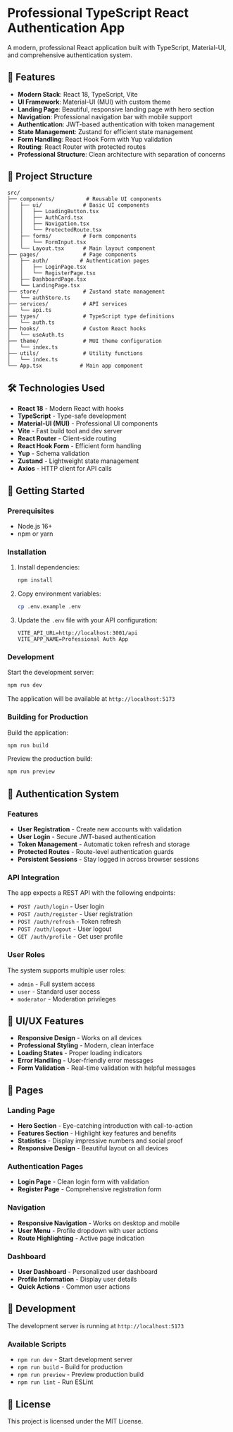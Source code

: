 # Professional TypeScript React Authentication App

A modern, professional React application built with TypeScript, Material-UI, and comprehensive authentication system.

## 🚀 Features

- **Modern Stack**: React 18, TypeScript, Vite
- **UI Framework**: Material-UI (MUI) with custom theme
- **Landing Page**: Beautiful, responsive landing page with hero section
- **Navigation**: Professional navigation bar with mobile support
- **Authentication**: JWT-based authentication with token management
- **State Management**: Zustand for efficient state management
- **Form Handling**: React Hook Form with Yup validation
- **Routing**: React Router with protected routes
- **Professional Structure**: Clean architecture with separation of concerns

## 📁 Project Structure

```
src/
├── components/          # Reusable UI components
│   ├── ui/             # Basic UI components
│   │   ├── LoadingButton.tsx
│   │   ├── AuthCard.tsx
│   │   ├── Navigation.tsx
│   │   └── ProtectedRoute.tsx
│   ├── forms/          # Form components
│   │   └── FormInput.tsx
│   └── Layout.tsx      # Main layout component
├── pages/              # Page components
│   ├── auth/          # Authentication pages
│   │   ├── LoginPage.tsx
│   │   └── RegisterPage.tsx
│   ├── DashboardPage.tsx
│   └── LandingPage.tsx
├── store/              # Zustand state management
│   └── authStore.ts
├── services/           # API services
│   └── api.ts
├── types/              # TypeScript type definitions
│   └── auth.ts
├── hooks/              # Custom React hooks
│   └── useAuth.ts
├── theme/              # MUI theme configuration
│   └── index.ts
├── utils/              # Utility functions
│   └── index.ts
└── App.tsx            # Main app component
```

## 🛠️ Technologies Used

- **React 18** - Modern React with hooks
- **TypeScript** - Type-safe development
- **Material-UI (MUI)** - Professional UI components
- **Vite** - Fast build tool and dev server
- **React Router** - Client-side routing
- **React Hook Form** - Efficient form handling
- **Yup** - Schema validation
- **Zustand** - Lightweight state management
- **Axios** - HTTP client for API calls

## 🚀 Getting Started

### Prerequisites

- Node.js 16+ 
- npm or yarn

### Installation

1. Install dependencies:
   ```bash
   npm install
   ```

2. Copy environment variables:
   ```bash
   cp .env.example .env
   ```

3. Update the `.env` file with your API configuration:
   ```env
   VITE_API_URL=http://localhost:3001/api
   VITE_APP_NAME=Professional Auth App
   ```

### Development

Start the development server:
```bash
npm run dev
```

The application will be available at `http://localhost:5173`

### Building for Production

Build the application:
```bash
npm run build
```

Preview the production build:
```bash
npm run preview
```

## 🔐 Authentication System

### Features

- **User Registration** - Create new accounts with validation
- **User Login** - Secure JWT-based authentication
- **Token Management** - Automatic token refresh and storage
- **Protected Routes** - Route-level authentication guards
- **Persistent Sessions** - Stay logged in across browser sessions

### API Integration

The app expects a REST API with the following endpoints:

- `POST /auth/login` - User login
- `POST /auth/register` - User registration
- `POST /auth/refresh` - Token refresh
- `POST /auth/logout` - User logout
- `GET /auth/profile` - Get user profile

### User Roles

The system supports multiple user roles:
- `admin` - Full system access
- `user` - Standard user access
- `moderator` - Moderation privileges

## 🎨 UI/UX Features

- **Responsive Design** - Works on all devices
- **Professional Styling** - Modern, clean interface
- **Loading States** - Proper loading indicators
- **Error Handling** - User-friendly error messages
- **Form Validation** - Real-time validation with helpful messages

## 📱 Pages

### Landing Page
- **Hero Section** - Eye-catching introduction with call-to-action
- **Features Section** - Highlight key features and benefits
- **Statistics** - Display impressive numbers and social proof
- **Responsive Design** - Beautiful layout on all devices

### Authentication Pages
- **Login Page** - Clean login form with validation
- **Register Page** - Comprehensive registration form

### Navigation
- **Responsive Navigation** - Works on desktop and mobile
- **User Menu** - Profile dropdown with user actions
- **Route Highlighting** - Active page indication

### Dashboard
- **User Dashboard** - Personalized user dashboard
- **Profile Information** - Display user details
- **Quick Actions** - Common user actions

## 🚀 Development

The development server is running at `http://localhost:5173`

### Available Scripts

- `npm run dev` - Start development server
- `npm run build` - Build for production
- `npm run preview` - Preview production build
- `npm run lint` - Run ESLint

## 📄 License

This project is licensed under the MIT License.
